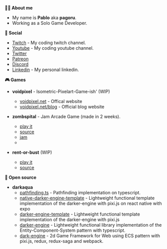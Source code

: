 **👨‍🎨 About me**
- My name is **Pablo** aka **pagoru**. 
- Working as a Solo Game Developer.

**👥 Social**
- [Twitch](https://twitch.tv/pagoruDev) - My coding twitch channel.
- [Youtube](https://youtube.com/@pagoruDev) - My coding youtube channel.
- [Twitter](https://twitter.com/pagoruDev)
- [Patreon](https://patreon.com/pagoruDev)
- [Discord](http://discord.voidpixel.net)
- [Linkedin](https://linkedin.com/in/pagoru) - My personal linkedin.

**🎮 Games**
- **voidpixel** - Isometric-Pixelart-Game-ish' (WIP)
  - [voidpixel.net](https://voidpixel.net) - Offical website
  - [voidpixel.net/blog](https://voidpixel.net/blog) - Official blog website

- **zombspital** - Jam Arcade Game (made in 2 weeks).
  - [play it](https://pagoru.itch.io/zombspital) 
  - [source](https://github.com/pagoru/Zombspital)
  - [jam](https://itch.io/jam/dream-arcade-archive)
  - 
- **rent-or-bust** (WIP)
  - [play it](https://pagoru.itch.io/rent-or-bust) 
  - [source](https://github.com/pagoru/rent-or-bust)

**💾  Open source**
- **darkaqua**
  - [pathfinding.ts](https://github.com/darkaqua/pathfinding.ts) - Pathfinding implementation on typescript.
  - [native-darker-engine-template](https://github.com/darkaqua/native-darker-engine-template) - Lightweight functional template implementation of the darker-engine with pixi.js on react native with expo
  - [darker-engine-template](https://github.com/darkaqua/darker-engine-template) - Lightweight functional template implementation of the darker-engine with pixi.js
  - [darker-engine](https://github.com/darkaqua/darker-engine) - Lightweight functional library implementation of the Entity-Component-System pattern with typescript.
  - [dark-engine](https://github.com/darkaqua/dark-engine) - 2d Game Framework for Web using ECS pattern with pixi.js, redux, redux-saga and webpack.
